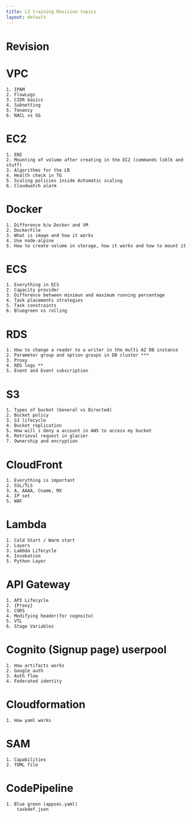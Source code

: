 ```yaml
---
title: L2 training Revision topics
layout: default
---
```

# Revision

# VPC 
	1. IPAM 
	2. FlowLogs
	3. CIDR basics
	4. Subnetting
	5. Tenancy
	6. NACL vs SG
	
# EC2
	1. ENI
	2. Mounting of volume after creating in the EC2 (commands lsblk and stuff)
	3. Algorithms for the LB
	4. Health check in TG
	5. Scaling policies inside Automatic scaling
	6. Cloudwatch alarm
	
# Docker
	1. Difference b/w Docker and VM
	2. DockerFile
	3. What is image and how it works
	4. Use node-alpine 
	5. How to create volume in storage, how it works and how to mount it
	
# ECS
	1. Everything in ECS
	2. Capacity provider
	3. Difference between minimun and maximum running percentage
	4. Task placements strategies
	5. Task constraints
	6. Bluegreen vs rolling
	
# RDS
	1. How to change a reader to a writer in the multi AZ DB instance
	2. Parameter group and option groups in DB cluster ***
	3. Proxy
	4. RDS logs **
	5. Event and Event subscription
	
# S3
	1. Types of bucket (General vs Directed)
	2. Bucket policy
	3. S3 lifecycle
	4. Bucket replication
	5. How will i deny a account in AWS to access my bucket
	6. Retrieval request in glacier
	7. Ownership and encryption
	
# CloudFront
	1. Everything is important
	2. SSL/TLS 
	3. A, AAAA, Cname, MX
	4. IP set
	5. WAF
	
	
# Lambda
	1. Cold Start / Warm start
	2. Layers
	3. Lambda Lifecycle
	4. Invokation
	5. Python Layer

# API Gateway
	1. API Lifecycle
	2. {Proxy}
	3. CORS
	4. Modifying header(for cognoito)
	5. VTL
	6. Stage Variables
	
# Cognito (Signup page) userpool
	1. How artifacts works
	2. Google auth
	3. Auth flow
	4. Federated identity
	
# Cloudformation 
	1. How yaml works

# SAM 
	1. Capabilities
	2. TOML file
	
# CodePipeline
	1. Blue green (appsec.yaml)
		taskdef.json